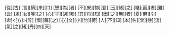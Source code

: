 [従][古] [言][續][来][口] [戀][為][者] [不][安][物][登] [玉][緒][之] [継][而][者][雖][云] [處][女][等][之] [心][乎][胡][粉] [其][将][知] [因][之][無][者] [夏][麻][引] [命]<[方]>[貯] [借][薦][之] [心][文][小][竹][荷] [人][不][知] [本][名][曽][戀][流] [氣][之][緒][丹][四][天]
